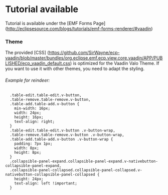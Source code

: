 # Tutorial available
Tutorial is available under the  [EMF Forms Page] (http://eclipsesource.com/blogs/tutorials/emf-forms-renderer/#vaadin) 


### Theme
The provided [CSS] (https://github.com/SirWayne/ecp-vaadin/blob/master/bundles/org.eclipse.emf.ecp.view.core.vaadin/APP/PUBLISHED/ecp_vaadin_default.css) is optimized for the Vaadin Valo Theme. If you want to use it with other themes, you need to adapt the styling.

######  Example for reindeer:
```
  .table-edit.table-edit.v-button,
  .table-remove.table-remove.v-button,
  .table-add.table-add.v-button {
    min-width: 16px;
    width: 24px;
    height: 16px;
    text-align: right;
  }
  .table-edit.table-edit.v-button .v-button-wrap,
  .table-remove.table-remove.v-button .v-button-wrap,
  .table-add.table-add.v-button .v-button-wrap {
    padding: 7px 1px;
    width: 8px;
    height: 8px;
  }
  .collapsible-panel-expand.collapsible-panel-expand.v-nativebutton-collapsible-panel-expand, 
  .collapsible-panel-collapsed.collapsible-panel-collapsed.v-nativebutton-collapsible-panel-collapsed {
    height: 24px;
    text-align: left !important;
  }
```